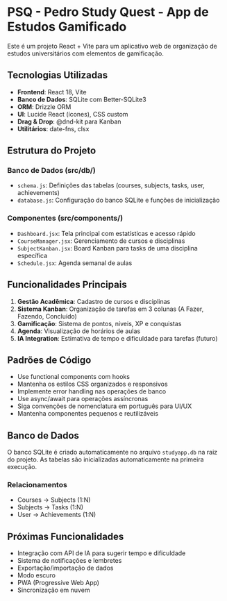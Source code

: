 <!-- Use this file to provide workspace-specific custom instructions to Copilot. For more details, visit https://code.visualstudio.com/docs/copilot/copilot-customization#_use-a-githubcopilotinstructionsmd-file -->

# PSQ - Pedro Study Quest - App de Estudos Gamificado

Este é um projeto React + Vite para um aplicativo web de organização de estudos universitários com elementos de gamificação.

## Tecnologias Utilizadas

- **Frontend**: React 18, Vite
- **Banco de Dados**: SQLite com Better-SQLite3
- **ORM**: Drizzle ORM
- **UI**: Lucide React (ícones), CSS custom
- **Drag & Drop**: @dnd-kit para Kanban
- **Utilitários**: date-fns, clsx

## Estrutura do Projeto

### Banco de Dados (src/db/)
- `schema.js`: Definições das tabelas (courses, subjects, tasks, user, achievements)
- `database.js`: Configuração do banco SQLite e funções de inicialização

### Componentes (src/components/)
- `Dashboard.jsx`: Tela principal com estatísticas e acesso rápido
- `CourseManager.jsx`: Gerenciamento de cursos e disciplinas
- `SubjectKanban.jsx`: Board Kanban para tasks de uma disciplina específica
- `Schedule.jsx`: Agenda semanal de aulas

## Funcionalidades Principais

1. **Gestão Acadêmica**: Cadastro de cursos e disciplinas
2. **Sistema Kanban**: Organização de tarefas em 3 colunas (A Fazer, Fazendo, Concluído)
3. **Gamificação**: Sistema de pontos, níveis, XP e conquistas
4. **Agenda**: Visualização de horários de aulas
5. **IA Integration**: Estimativa de tempo e dificuldade para tarefas (futuro)

## Padrões de Código

- Use functional components com hooks
- Mantenha os estilos CSS organizados e responsivos
- Implemente error handling nas operações de banco
- Use async/await para operações assíncronas
- Siga convenções de nomenclatura em português para UI/UX
- Mantenha componentes pequenos e reutilizáveis

## Banco de Dados

O banco SQLite é criado automaticamente no arquivo `studyapp.db` na raiz do projeto. As tabelas são inicializadas automaticamente na primeira execução.

### Relacionamentos
- Courses → Subjects (1:N)
- Subjects → Tasks (1:N)
- User → Achievements (1:N)

## Próximas Funcionalidades

- Integração com API de IA para sugerir tempo e dificuldade
- Sistema de notificações e lembretes
- Exportação/importação de dados
- Modo escuro
- PWA (Progressive Web App)
- Sincronização em nuvem
